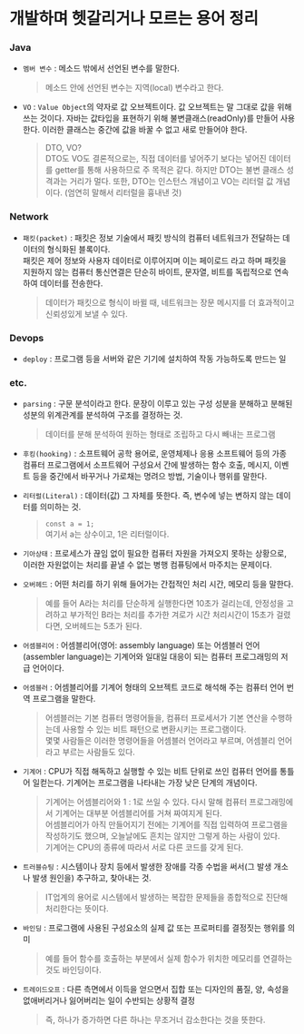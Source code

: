 # 개발하며 헷갈리거나 모르는 용어 정리

### Java
* `멤버 변수` : 메소드 밖에서 선언된 변수를 말한다.
    > 메소드 안에 선언된 변수는 지역(local) 변수라고 한다.

* `VO` : `Value Object`의 약자로 값 오브젝트이다. 값 오브젝트는 말 그대로 값을 위해 쓰는 것이다. 자바는 값타입을 표현하기 위해 불변클래스(readOnly)를 만들어 사용한다. 이러한 클래스는 중간에 값을 바꿀 수 없고 새로 만들어야 한다.
    > DTO, VO?   
DTO도 VO도 결론적으로는, 직접 데이터를 넣어주기 보다는 넣어진 데이터를 getter를 통해 사용하므로 주 목적은 같다. 하지만 DTO는 불변 클래스 성격과는 거리가 멀다. 또한, DTO는 인스턴스 개념이고 VO는 리터럴 값 개념이다. (엄연히 말해서 리터럴을 흉내낸 것)

### Network
* `패킷(packet)` : 패킷은 정보 기술에서 패킷 방식의 컴퓨터 네트워크가 전달하는 데이터의 형식화된 블록이다.  
패킷은 제어 정보와 사용자 데이터로 이루어지며 이는 페이로드 라고 하며
패킷을 지원하지 않는 컴퓨터 통신연결은 단순히 바이트, 문자열, 비트를 독립적으로 연속하여 데이터를 전송한다.  
    > 데이터가 패킷으로 형식이 바뀔 때, 네트워크는 장문 메시지를 더 효과적이고 신뢰성있게 보낼 수 있다.

### Devops
* `deploy` : 프로그램 등을 서버와 같은 기기에 설치하여 작동 가능하도록 만드는 일

### etc.
* `parsing` : 구문 분석이라고 한다. 문장이 이루고 있는 구성 성분을 분해하고 분해된 성분의 위계관계를 분석하여 구조를 결정하는 것.
    > 데이터를 분해 분석하여 원하는 형태로 조립하고 다시 빼내는 프로그램

* `후킹(hooking)` : 소프트웨어 공학 용어로, 운영체제나 응용 소프트웨어 등의 가종 컴퓨터 프로그램에서 소프트웨어 구성요서 간에 발생하는 함수 호출, 메시지, 이벤트 등을 중간에서 바꾸거나 가로채는 명려으 방법, 기술이나 행위를 말한다.

* `리터럴(Literal)` : 데이터(값) 그 자체를 뜻한다. 즉, 변수에 넣는 변하지 않는 데이터를 의미하는 것.
    > `const a = 1;`  
    여기서 a는 상수이고, 1은 리터럴이다. 

* `기아상태` : 프로세스가 끊임 없이 필요한 컴퓨터 자원을 가져오지 못하는 상황으로, 이러한 자원없이는 처리를 끝낼 수 없는 병행 컴퓨팅에서 마주치는 문제이다.

* `오버헤드` : 어떤 처리를 하기 위해 들어가는 간접적인 처리 시간, 메모리 등을 말한다.  
    > 예를 들어 A라는 처리를 단순하게 실행한다면 10초가 걸리는데,
    안정성을 고려하고 부가적인 B라는 처리를 추가한 겨로가 시간 처리시간이 15초가 걸렸다면,
    오버헤드는 5초가 된다.

* `어셈블리어` : 어셈블리어(영어: assembly language) 또는 어셈블러 언어(assembler language)는 기계어와 일대일 대응이 되는 컴퓨터 프로그래밍의 저급 언어이다.

* `어셈블러` : 어셈블리어를 기계어 형태의 오브젝트 코드로 해석해 주는 컴퓨터 언어 번역 프로그램을 말한다. 
    > 어셈블러는 기본 컴퓨터 명령어들을, 컴퓨터 프로세서가 기본 연산을 수행하는데 사용할 수 있는 비트 패턴으로 변환시키는 프로그램이다.  
    몇몇 사람들은 이러한 명령어들을 어셈블러 언어라고 부르며, 어셈블리 언어라고 부르는 사람들도 있다.

* `기계어` : CPU가 직접 해독하고 실행할 수 있는 비트 단위로 쓰인 컴퓨터 언어를 통틀어 일컫는다. 기계어는 프로그램을 나타내는 가장 낮은 단계의 개념이다.

    > 기계어는 어셈블리어와 1 : 1로 쓰일 수 있다. 다시 말해 컴퓨터 프로그래밍에서 기계어는 대부분 어셈블리어를 거쳐 짜여지게 된다.  
    어셈블리어가 아직 만들어지기 전에는 기계어를 직접 입력하여 프로그램을 작성하기도 했으며, 오늘날에도 흔치는 않지만 그렇게 하는 사람이 있다.  
    기계어는 CPU의 종류에 따라서 서로 다른 코드를 갖게 된다.

* `트러블슈팅` : 시스템이나 장치 등에서 발생한 장애를 각종 수법을 써서(그 발생 개소나 발생 원인을) 추구하고, 찾아내는 것.
    > IT업계의 용어로 시스템에서 발생하는 복잡한 문제들을 종합적으로 진단해 처리한다는 뜻이다.

* `바인딩` : 프로그램에 사용된 구성요소의 실제 값 또는 프로퍼티를 결정짓는 행위를 의미
    > 예를 들어 함수를 호출하는 부분에서 실제 함수가 위치한 메모리를 연결하는 것도 바인딩이다.

* `트레이드오프` : 다른 측면에서 이득을 얻으면서 집합 또는 디자인의 품질, 양, 속성을 없애버리거나 잃어버리는 일이 수반되는 상황적 결정
    > 즉, 하나가 증가하면 다른 하나는 무조거너 감소한다는 것을 뜻한다.